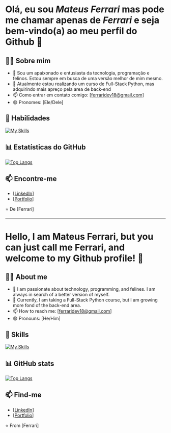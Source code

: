 # Olá, eu sou _Mateus Ferrari_ mas pode me chamar apenas de _Ferrari_ e seja bem-vindo(a) ao meu perfil do Github 👋

## 👨‍💻 Sobre mim

- 💬 Sou um apaixonado e entusiasta da tecnologia, programação e felinos. Estou sempre em busca de uma versão melhor de mim mesmo.
- 🌱 Atualmente estou realizando um curso de Full-Stack Python, mas adquirindo mais apreço pela area de back-end
- 📫 Como entrar em contato comigo: [ferraridev18@gmail.com]
- 😄 Pronomes: [Ele/Dele]

## 🚀 Habilidades

[![My Skills](https://skillicons.dev/icons?i=js,ts,html,css,sass,python,django,react,redux,bootstrap,linux,mysql,postgres,sqlite,vscode,git,discord)](https://skillicons.dev)


## 📊 Estatísticas do GitHub

[![Top Langs](https://github-readme-stats.vercel.app/api/top-langs/?username=FerrariMatt&layout=compact)](https://github.com/FerrariMatt/github-readme-stats)

## 📫 Encontre-me

- [[LinkedIn](https://www.linkedin.com/in/mateusferraridev/)]
- [[Portfolio]([https://www.linkedin.com/in/mateusferraridev/](https://my-portfolio-eight-umber-41.vercel.app/))]

⭐️ De [Ferrari]

<hr>

# Hello, I am Mateus Ferrari, but you can just call me Ferrari, and welcome to my Github profile! 👋

## 👨‍💻 About me

- 💬 I am passionate about technology, programming, and felines. I am always in search of a better version of myself.
- 🌱 Currently, I am taking a Full-Stack Python course, but I am growing more fond of the back-end area.
- 📫 How to reach me: [ferraridev18@gmail.com]
- 😄 Pronouns: [He/Him]

  
## 🚀 Skills

[![My Skills](https://skillicons.dev/icons?i=js,ts,html,css,sass,python,django,react,redux,bootstrap,linux,mysql,postgres,sqlite,vscode,git,discord)](https://skillicons.dev)


## 📊 GitHub stats

[![Top Langs](https://github-readme-stats.vercel.app/api/top-langs/?username=FerrariMatt&layout=compact)](https://github.com/FerrariMatt/github-readme-stats)

## 📫 Find-me

- [[LinkedIn](https://www.linkedin.com/in/mateusferraridev/)]
- [[Portfolio]([https://www.linkedin.com/in/mateusferraridev/](https://my-portfolio-eight-umber-41.vercel.app/))]

⭐️ From [Ferrari]

